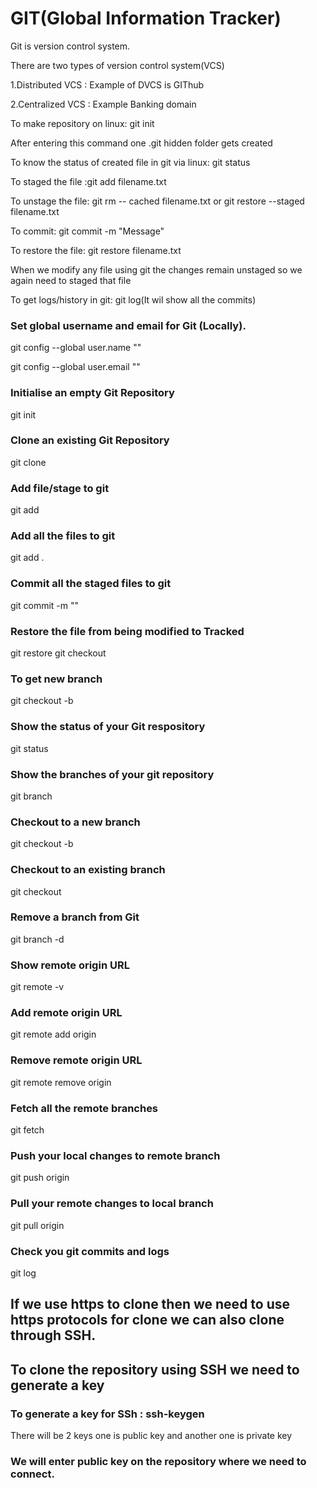 # GIT(Global Information Tracker)

Git is version control system.

There are two types of version control system(VCS)

1.Distributed VCS : Example of DVCS is GIThub

2.Centralized VCS : Example Banking domain 

To make repository on linux: git init

After entering this command one .git hidden folder gets created

To know the status of created file in git via linux: git status

To staged the file :git add filename.txt

To unstage the file: git rm -- cached filename.txt or git restore --staged filename.txt

To commit: git commit -m "Message"

To restore the file: git restore filename.txt

When we modify any file using git the changes remain unstaged so we again need to staged that file

To get logs/history in git: git log(It wil show all the commits)


### Set global username and email for Git (Locally).

git config --global user.name "<your username>"

git config --global user.email "<your email>"

### Initialise an empty Git Repository

git init

### Clone an existing Git Repository

git clone <repository URL>

### Add file/stage to git

git add <filename>

### Add all the files to git

git add .

### Commit all the staged files to git

git commit -m "<your commit message>"

### Restore the file from being modified to Tracked

git restore <filename>
git checkout <filename>
### To get new branch

git checkout -b <filename>


### Show the status of your Git respository

git status

### Show the branches of your git repository

git branch

### Checkout to a new branch

git checkout -b <branch name>


### Checkout to an existing branch

git checkout <branch name>

### Remove a branch from Git

git branch -d <branch name>

### Show remote origin URL

git remote -v

### Add remote origin URL

git remote add origin <your remote git URL>

### Remove remote origin URL

git remote remove origin 


### Fetch all the remote branches

git fetch

### Push your local changes to remote branch

git push origin <branch name>

### Pull your remote changes to local branch

git pull origin <branch name>

### Check you git commits and logs

git log

## If we use https to clone then we need to use https protocols for clone we can also clone through SSH.

## To clone the repository using SSH we need to generate a key

### To generate a key for SSh : ssh-keygen

There will be 2 keys one is public key and another one is private key

### We will enter public key on the repository where we need to connect. 





